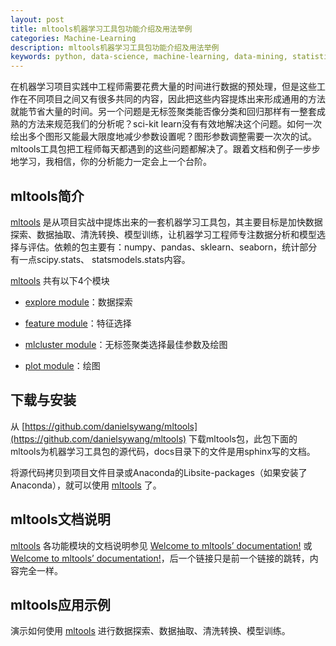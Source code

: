 ```yaml
---
layout: post
title: mltools机器学习工具包功能介绍及用法举例
categories: Machine-Learning
description: mltools机器学习工具包功能介绍及用法举例
keywords: python, data-science, machine-learning, data-mining, statistic, numpy, scikit-learn, pandas, data-visualization, data-analysis
---
```


在机器学习项目实践中工程师需要花费大量的时间进行数据的预处理，但是这些工作在不同项目之间又有很多共同的内容，因此把这些内容提炼出来形成通用的方法就能节省大量的时间。另一个问题是无标签聚类能否像分类和回归那样有一整套成熟的方法来规范我们的分析呢？sci-kit learn没有有效地解决这个问题。如何一次绘出多个图形又能最大限度地减少参数设置呢？图形参数调整需要一次次的试。mltools工具包把工程师每天都遇到的这些问题都解决了。跟着文档和例子一步步地学习，我相信，你的分析能力一定会上一个台阶。

## mltools简介

[mltools](https://danielsywang.github.io/mltools/) 是从项目实战中提炼出来的一套机器学习工具包，其主要目标是加快数据探索、数据抽取、清洗转换、模型训练，让机器学习工程师专注数据分析和模型选择与评估。依赖的包主要有：numpy、pandas、sklearn、seaborn，统计部分有一点scipy.stats、 statsmodels.stats内容。

[mltools](https://danielsywang.github.io/mltools/) 共有以下4个模块

- [explore module](https://danielsywang.github.io/mltools/docs/build/_modules/explore.html)：数据探索

- [feature module](https://danielsywang.github.io/mltools/docs/build/_modules/feature.html)：特征选择

- [mlcluster module](https://danielsywang.github.io/mltools/docs/build/_modules/mlcluster.html)：无标签聚类选择最佳参数及绘图

- [plot module](https://danielsywang.github.io/mltools/docs/build/_modules/plot.html)：绘图

## 下载与安装

从 [https://github.com/danielsywang/mltools](https://github.com/danielsywang/mltools) 下载mltools包，此包下面的mltools为机器学习工具包的源代码，docs目录下的文件是用sphinx写的文档。

将源代码拷贝到项目文件目录或Anaconda的Libsite-packages（如果安装了Anaconda），就可以使用 [mltools](https://danielsywang.github.io/mltools/) 了。

## mltools文档说明

[mltools](https://danielsywang.github.io/mltools/) 各功能模块的文档说明参见 [Welcome to mltools’ documentation!](https://danielsywang.github.io/mltools/docs/build/index.html) 或 [Welcome to mltools’ documentation!](https://danielsywang.github.io/mltools/)，后一个链接只是前一个链接的跳转，内容完全一样。

## mltools应用示例

演示如何使用 [mltools](https://danielsywang.github.io/mltools/) 进行数据探索、数据抽取、清洗转换、模型训练。